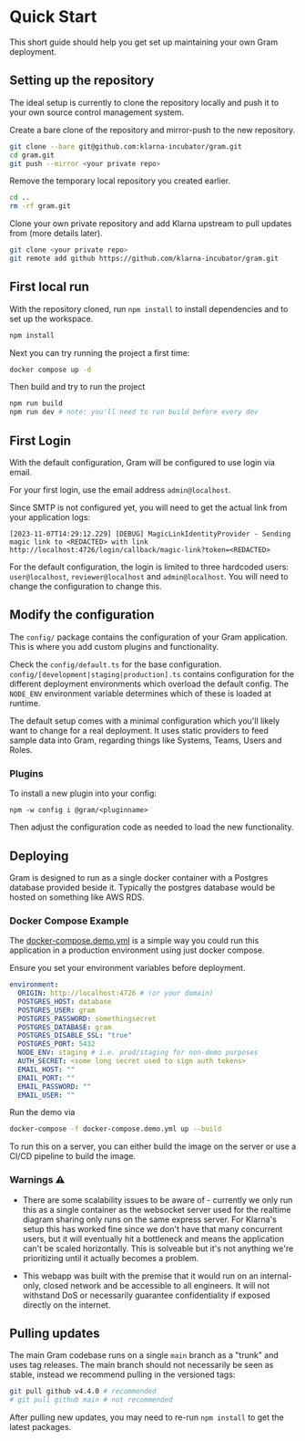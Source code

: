 # Quick Start

This short guide should help you get set up maintaining your own Gram deployment.

## Setting up the repository

The ideal setup is currently to clone the repository locally and push it to your own source control management system.

Create a bare clone of the repository and mirror-push to the new repository.

```sh
git clone --bare git@github.com:klarna-incubator/gram.git
cd gram.git
git push --mirror <your private repo>
```

Remove the temporary local repository you created earlier.

```sh
cd ..
rm -rf gram.git
```

Clone your own private repository and add Klarna upstream to pull updates from (more details later).

```sh
git clone <your private repo>
git remote add github https://github.com/klarna-incubator/gram.git
```

## First local run

With the repository cloned, run `npm install` to install dependencies and to set up
the workspace.

```sh
npm install
```

Next you can try running the project a first time:

```sh
docker compose up -d
```

Then build and try to run the project

```sh
npm run build
npm run dev # note: you'll need to run build before every dev
```

## First Login
With the default configuration, Gram will be configured to use login via email. 

For your first login, use the email address `admin@localhost`. 

Since SMTP is not configured yet, you will need to get the actual link from your application logs:
```
[2023-11-07T14:29:12.229] [DEBUG] MagicLinkIdentityProvider - Sending magic link to <REDACTED> with link http://localhost:4726/login/callback/magic-link?token=<REDACTED>
```

For the default configuration, the login is limited to three hardcoded users: `user@localhost`, `reviewer@localhost` and `admin@localhost`.
You will need to change the configuration to change this.


## Modify the configuration

The `config/` package contains the configuration of your Gram application. This is where
you add custom plugins and functionality.

Check the `config/default.ts` for the base configuration. `config/[development|staging|production].ts` contains configuration for the different deployment environments which overload the default config. The `NODE_ENV` environment variable determines which of these is loaded at runtime.

The default setup comes with a minimal configuration which you'll likely want to change for a real deployment.
It uses static providers to feed sample data into Gram, regarding things like Systems, Teams, Users and Roles.

### Plugins

To install a new plugin into your config:

```
npm -w config i @gram/<pluginname>
```

Then adjust the configuration code as needed to load the new functionality.

## Deploying

Gram is designed to run as a single docker container with a Postgres database provided beside it. Typically the postgres database would be hosted on something like AWS RDS.

### Docker Compose Example

The [docker-compose.demo.yml](docker-compose.demo.yml) is a simple way you could run this application
in a production environment using just docker compose.

Ensure you set your environment variables before deployment.

```yml
environment:
  ORIGIN: http://localhost:4726 # (or your domain)
  POSTGRES_HOST: database
  POSTGRES_USER: gram
  POSTGRES_PASSWORD: somethingsecret
  POSTGRES_DATABASE: gram
  POSTGRES_DISABLE_SSL: "true"
  POSTGRES_PORT: 5432
  NODE_ENV: staging # i.e. prod/staging for non-demo purposes
  AUTH_SECRET: <some long secret used to sign auth tokens>
  EMAIL_HOST: ""
  EMAIL_PORT: ""
  EMAIL_PASSWORD: ""
  EMAIL_USER: ""
```

Run the demo via

```sh
docker-compose -f docker-compose.demo.yml up --build
```

To run this on a server, you can either build the image on the server or use a CI/CD pipeline to build the image.

### Warnings ⚠️

- There are some scalability issues to be aware of - currently we only run this as a single container as the websocket server used for the
  realtime diagram sharing only runs on the same express server. For Klarna's setup this has worked fine since we don't have that many concurrent users,
  but it will eventually hit a bottleneck and means the application can't be scaled horizontally. This is solveable but it's not anything we're prioritizing until it actually becomes a problem.

- This webapp was built with the premise that it would run on an internal-only, closed network and be accessible to all engineers. It will not withstand DoS or necessarily guarantee confidentiality if exposed
  directly on the internet.

## Pulling updates

The main Gram codebase runs on a single `main` branch as a "trunk" and
uses tag releases. The main branch should not necessarily be seen as stable, instead
we recommend pulling in the versioned tags:

```sh
git pull github v4.4.0 # recommended
# git pull github main # not recommended
```

After pulling new updates, you may need to re-run `npm install` to get the latest packages.
